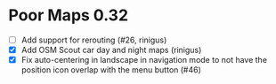 Poor Maps 0.32
==============

* [ ] Add support for rerouting (#26, rinigus)
* [x] Add OSM Scout car day and night maps (rinigus)
* [x] Fix auto-centering in landscape in navigation mode to not have
      the position icon overlap with the menu button (#46)

